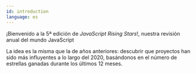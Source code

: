 ```yaml
---
id: introduction  
language: es
---
```


¡Bienvenido a la 5ª edición de _JavaScript Rising Stars_!, nuestra revisión anual del mundo JavaScript

La idea es la misma que la de años anteriores: descubrir que proyectos han sido más influyentes a lo largo del 2020, basándonos en el número de estrellas ganadas durante los últimos 12 meses.
